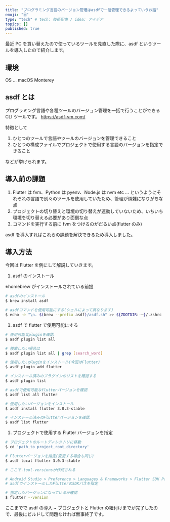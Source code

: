```yaml
---
title: "プログラミング言語のバージョン管理はasdfで一括管理できるよっていうお話"
emoji: "🗒"
type: "tech" # tech: 技術記事 / idea: アイデア
topics: []
published: true
---
```


最近 PC を買い替えたので使っているツールを見直した際に、asdf というツールを導入したので紹介します。

## 環境

OS ... macOS Monterey

## asdf とは

プログラミング言語や各種ツールのバージョン管理を一括で行うことができる CLI ツールです。
https://asdf-vm.com/

特徴として

1. ひとつのツールで言語やツールのバージョンを管理できること
2. ひとつの構成ファイルでプロジェクトで使用する言語のバージョンを指定できること

などが挙げられます。

## 導入前の課題

1. Flutter は fvm、Python は pyenv、Node.js は nvm etc ... というようにそれぞれの言語で別々のツールを使用していたため、管理が煩雑になりがちな点
2. プロジェクトの切り替えと環境の切り替えが連動していないため、いちいち環境を切り替える必要があり面倒な点
3. コマンドを実行する前に fvm をつけるのがだるい点(flutter のみ)

asdf を導入すればこれらの課題を解決できるため導入しました。

## 導入方法

今回は Flutter を例にして解説していきます。

1. asdf のインストール

※homebrew がインストールされている前提

```bash
# asdfのインストール
$ brew install asdf

# asdfコマンドを使用可能にする(シェルによって異なります)
$ echo -e "\n. $(brew --prefix asdf)/asdf.sh" >> ${ZDOTDIR:-~}/.zshrc
```

1. asdf で flutter で使用可能にする

```bash
# 使用可能なpluginを確認
$ asdf plugin list all

# 検索したい場合は
$ asdf plugin list all | grep [search_word]

# 使用したいpluginをインストール(今回はFlutter)
$ asdf plugin add flutter

# インストール済みのプラグインのリストを確認する
$ asdf plugin list

# asdfで使用可能なflutterバージョンを確認
$ asdf list all flutter

# 使用したいバージョンをインストール
$ asdf install flutter 3.0.3-stable

# インストール済みのFlutterバージョンを確認
$ asdf list flutter
```

1. プロジェクトで使用する Flutter バージョンを指定

```bash
# プロジェクトのルートディレクトリに移動
$ cd 'path_to project_root_directory'

# Flutterバージョンを指定(変更する場合も同じ)
$ asdf local flutter 3.0.3-stable

# ここで.tool-versionsが作成される

# Android Studio > Preference > Languages & Frameworks > Flutter SDK Pathに
# asdfでインストールしたFlutterのSDKパスを指定

# 指定したバージョンになっているか確認
$ flutter --version
```

ここまでで asdf の導入 ~ プロジェクトと Flutter の紐付けまでが完了したので、最後にビルドして問題なければ無事終了です。
